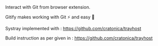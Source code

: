 Interact with Git from browser extension.

Gitify makes working with Git ⚡ and easy 🐣

Systray implemented with : https://github.com/cratonica/trayhost

Build instruction as per given in : https://github.com/cratonica/trayhost
